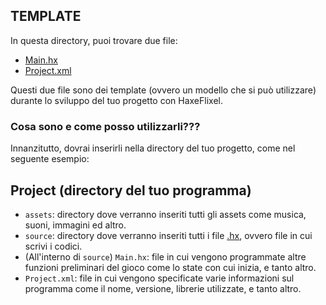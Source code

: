 ## TEMPLATE
In questa directory, puoi trovare due file:
 - [Main.hx](https://github.com/RonyxDumb/HaxeFlixel-Tutorial-Italiano/blob/main/template/Main.hx)
 - [Project.xml](https://github.com/RonyxDumb/HaxeFlixel-Tutorial-Italiano/blob/main/template/Project.xml)

Questi due file sono dei template (ovvero un modello che si può utilizzare) durante lo sviluppo del tuo progetto con HaxeFlixel.

### Cosa sono e come posso utilizzarli???
Innanzitutto, dovrai inserirli nella directory del tuo progetto, come nel seguente esempio:


## Project (directory del tuo programma)
 - `assets`: directory dove verranno inseriti tutti gli assets come musica, suoni, immagini ed altro.
 - `source`: directory dove verranno inseriti tutti i file [.hx](https://www.file-extension.info/it/format/hx), ovvero file in cui scrivi i codici.
 - (All'interno di `source`) `Main.hx`: file in cui vengono programmate altre funzioni preliminari del gioco come lo state con cui inizia, e tanto altro.
 - `Project.xml`: file in cui vengono specificate varie informazioni sul programma come il nome, versione, librerie utilizzate, e tanto altro.

